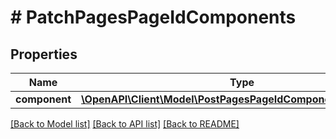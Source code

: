 # # PatchPagesPageIdComponents

## Properties

Name | Type | Description | Notes
------------ | ------------- | ------------- | -------------
**component** | [**\OpenAPI\Client\Model\PostPagesPageIdComponentsComponent**](PostPagesPageIdComponentsComponent.md) |  | [optional]

[[Back to Model list]](../../README.md#models) [[Back to API list]](../../README.md#endpoints) [[Back to README]](../../README.md)

